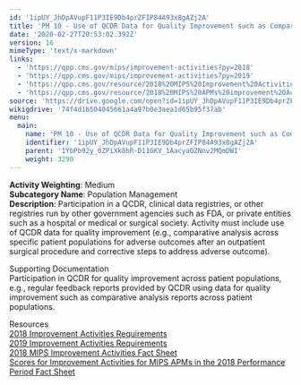 ```yaml
---
id: '1ipUY_JhDpAVupF11P3IE9Db4prZFIP84A93x8gAZj2A'
title: 'PM 10 - Use of QCDR Data for Quality Improvement such as Comparative Analysis Reports across Patient Populations'
date: '2020-02-27T20:53:02.392Z'
version: 16
mimeType: 'text/x-markdown'
links:
  - 'https://qpp.cms.gov/mips/improvement-activities?py=2018'
  - 'https://qpp.cms.gov/mips/improvement-activities?py=2019'
  - 'https://qpp.cms.gov/resource/2018%20MIPS%20Improvement%20Activities%20Fact%20Sheet'
  - 'https://qpp.cms.gov/resource/2018%20MIPS%20APMs%20improvement%20Activities%20scores%20fact%20sheet'
source: 'https://drive.google.com/open?id=1ipUY_JhDpAVupF11P3IE9Db4prZFIP84A93x8gAZj2A'
wikigdrive: '74f4d1b504045661a4a97b0e3aea1d65b95f37ab'
menu:
  main:
    name: 'PM 10 - Use of QCDR Data for Quality Improvement such as Comparative Analysis Reports across Patient Populations'
    identifier: '1ipUY_JhDpAVupF11P3IE9Db4prZFIP84A93x8gAZj2A'
    parent: '1YbPb92y_0ZPiXk8hR-D11GKV_1AacyaOZNnv2MQmDWI'
    weight: 3290
---
```





**Activity Weighting**: Medium  
**Subcategory Name**: Population Management  
**Description**: Participation in a QCDR, clinical data registries, or other registries run by other government agencies such as FDA, or private entities such as a hospital or medical or surgical society. Activity must include use of QCDR data for quality improvement (e.g., comparative analysis across specific patient populations for adverse outcomes after an outpatient surgical procedure and corrective steps to address adverse outcome).




Supporting Documentation  
Participation in QCDR for quality improvement across patient populations, e.g., regular feedback reports provided by QCDR using data for quality improvement such as comparative analysis reports across patient populations.




Resources  
[2018 Improvement Activities Requirements](https://qpp.cms.gov/mips/improvement-activities?py=2018)  
[2019 Improvement Activities Requirements](https://qpp.cms.gov/mips/improvement-activities?py=2019)  
[2018 MIPS Improvement Activities Fact Sheet](https://qpp.cms.gov/resource/2018%20MIPS%20Improvement%20Activities%20Fact%20Sheet)  
[Scores for Improvement Activities for MIPS APMs in the 2018 Performance Period Fact Sheet](https://qpp.cms.gov/resource/2018%20MIPS%20APMs%20improvement%20Activities%20scores%20fact%20sheet)
